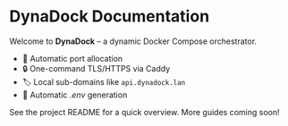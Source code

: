 # DynaDock Documentation

Welcome to **DynaDock** – a dynamic Docker Compose orchestrator.

* 🚀 Automatic port allocation
* 🔒 One-command TLS/HTTPS via Caddy
* 🏷️ Local sub-domains like `api.dynadock.lan`
* 📄 Automatic *.env* generation

See the project README for a quick overview. More guides coming soon!
